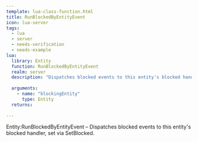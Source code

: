 ```yaml
---
template: lua-class-function.html
title: RunBlockedByEntityEvent
icon: lua-server
tags:
  - lua
  - server
  - needs-verification
  - needs-example
lua:
  library: Entity
  function: RunBlockedByEntityEvent
  realm: server
  description: "Dispatches blocked events to this entity's blocked handler, set via SetBlocked."
  
  arguments:
    - name: "blockingEntity"
      type: Entity
  returns:
    
---
```


<div class="lua__search__keywords">
Entity:RunBlockedByEntityEvent &#x2013; Dispatches blocked events to this entity's blocked handler, set via SetBlocked.
</div>
